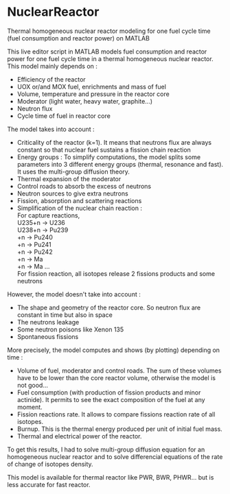 # NuclearReactor
Thermal homogeneous nuclear reactor modeling for one fuel cycle time (fuel consumption and reactor power) on MATLAB

This live editor script in MATLAB models fuel consumption and reactor power for one fuel cycle time in a thermal homogeneous nuclear reactor. This model mainly depends on :
- Efficiency of the reactor
- UOX or/and MOX fuel, enrichments and mass of fuel
- Volume, temperature and pressure in the reactor core
- Moderator (light water, heavy water, graphite...)
- Neutron flux
- Cycle time of fuel in reactor core

The model takes into account :
- Criticality of the reactor (k=1). It means that neutrons flux are always constant so that nuclear fuel sustains a fission chain reaction
- Energy groups : To simplify computations, the model splits some parameters into 3 different energy groups (thermal, resonance and fast). It uses the multi-group diffusion theory.
- Thermal expansion of the moderator
- Control roads to absorb the excess of neutrons
- Neutron sources to give extra neutrons
- Fission, absorption and scattering reactions
- Simplification of the nuclear chain reaction :                                                                        
For capture reactions,                                                 
U235+n -> U236                                                                                              
U238+n -> Pu239                                                                                  
          +n   -> Pu240                                                                        
                  +n   -> Pu241                                                                        
                          +n   -> Pu242                                                       
                                  +n   -> Ma                                                 
                                          +n -> Ma ...                                        
For fission reaction, all isotopes release 2 fissions products and some neutrons

However, the model doesn't take into account :
- The shape and geometry of the reactor core. So neutron flux are constant in time but also in space
- The neutrons leakage
- Some neutron poisons like Xenon 135
- Spontaneous fissions

More precisely, the model computes and shows (by plotting) depending on time :
- Volume of fuel, moderator and control roads. The sum of these volumes have to be lower than the core reactor volume, otherwise the model is not good...
- Fuel consumption (with production of fission products and minor actinide). It permits to see the exact composition of the fuel at any moment.
- Fission reactions rate. It allows to compare fissions reaction rate of all isotopes.
- Burnup. This is the thermal energy produced per unit of initial fuel mass.
- Thermal and electrical power of the reactor.

To get this results, I had to solve multi-group diffusion equation for an homogeneous nuclear reactor and to solve differencial equations of the rate of change of isotopes density.

This model is available for thermal reactor like PWR, BWR, PHWR... but is less accurate for fast reactor.
